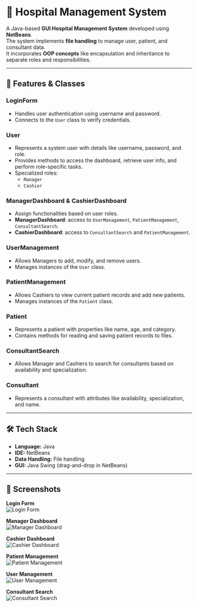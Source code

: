 # 🏥 Hospital Management System  

A Java-based **GUI Hospital Management System** developed using **NetBeans**.  
The system implements **file handling** to manage user, patient, and consultant data.  
It incorporates **OOP concepts** like encapsulation and inheritance to separate roles and responsibilities.

---

## 🚀 Features & Classes  

### **LoginForm**
- Handles user authentication using username and password.  
- Connects to the `User` class to verify credentials.  

### **User**
- Represents a system user with details like username, password, and role.  
- Provides methods to access the dashboard, retrieve user info, and perform role-specific tasks.  
- Specialized roles:  
  - `Manager`  
  - `Cashier`  

### **ManagerDashboard & CashierDashboard**
- Assign functionalities based on user roles.  
- **ManagerDashboard**: access to `UserManagement`, `PatientManagement`, `ConsultantSearch`.  
- **CashierDashboard**: access to `ConsultantSearch` and `PatientManagement`.  

### **UserManagement**
- Allows Managers to add, modify, and remove users.  
- Manages instances of the `User` class.  

### **PatientManagement**
- Allows Cashiers to view current patient records and add new patients.  
- Manages instances of the `Patient` class.  

### **Patient**
- Represents a patient with properties like name, age, and category.  
- Contains methods for reading and saving patient records to files.  

### **ConsultantSearch**
- Allows Manager and Cashiers to search for consultants based on availability and specialization.  

### **Consultant**
- Represents a consultant with attributes like availability, specialization, and name.  

---

## 🛠️ Tech Stack  
- **Language:** Java  
- **IDE:** NetBeans  
- **Data Handling:** File handling  
- **GUI:** Java Swing (drag-and-drop in NetBeans)  

---

## 📸 Screenshots

**Login Form**  
![Login Form](screenshots/login.png)  

**Manager Dashboard**  
![Manager Dashboard](screenshots/managerdashboard.png)  

**Cashier Dashboard**  
![Cashier Dashboard](screenshots/cashierdashboard.png)  

**Patient Management**  
![Patient Management](screenshots/patientmanagement.png)  

**User Management**  
![User Management](screenshots/usermanagement.png)

**Consultant Search**  
![Consultant Search](screenshots/consultantsearch.png)

